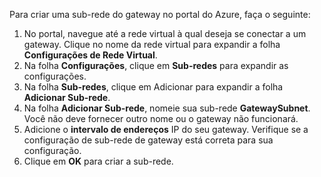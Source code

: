 Para criar uma sub-rede do gateway no portal do Azure, faça o seguinte:

1. No portal, navegue até a rede virtual à qual deseja se conectar a um gateway. Clique no nome da rede virtual para expandir a folha **Configurações de Rede Virtual**.
2. Na folha **Configurações**, clique em **Sub-redes** para expandir as configurações.
3. Na folha **Sub-redes**, clique em Adicionar para expandir a folha **Adicionar Sub-rede**.
4. Na folha **Adicionar Sub-rede**, nomeie sua sub-rede **GatewaySubnet**. Você não deve fornecer outro nome ou o gateway não funcionará.
5. Adicione o **intervalo de endereços** IP do seu gateway. Verifique se a configuração de sub-rede de gateway está correta para sua configuração.
6. Clique em **OK** para criar a sub-rede.

<!---HONumber=AcomDC_0107_2016-->